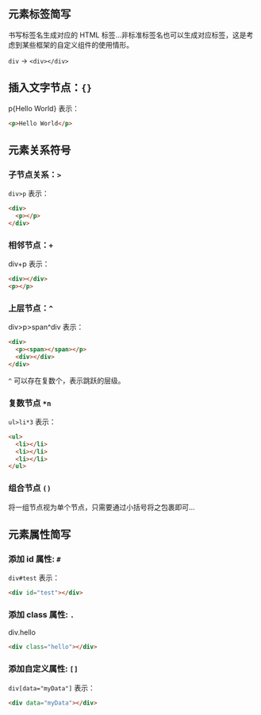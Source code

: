 ## 元素标签简写

书写标签名生成对应的 HTML 标签...非标准标签名也可以生成对应标签，这是考虑到某些框架的自定义组件的使用情形。

`div` -> `<div></div>`

## 插入文字节点：`{}`

p{Hello World} 表示：

```HTML
<p>Hello World</p>
```

## 元素关系符号

### 子节点关系：`>`

`div>p` 表示：

```HTML
<div>
  <p></p>
</div>
```

### 相邻节点：`+`

div+p 表示：

```HTML
<div></div>
<p></p>
```

### 上层节点：`^`

div>p>span^div 表示：

```HTML
<div>
  <p><span></span></p>
  <div></div>
</div>
```

`^` 可以存在复数个，表示跳跃的层级。

### 复数节点 `*n`

`ul>li*3` 表示：

```HTML
<ul>
  <li></li>
  <li></li>
  <li></li>
</ul>
```

### 组合节点 `()`

将一组节点视为单个节点，只需要通过小括号将之包裹即可...

## 元素属性简写

### 添加 id 属性: `#`

`div#test` 表示：

```HTML
<div id="test"></div>
```

### 添加 class 属性: `.`

div.hello

```HTML
<div class="hello"></div>
```

### 添加自定义属性: `[]`

`div[data="myData"]` 表示：

```HTML
<div data="myData"></div>
```
